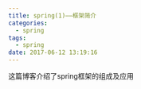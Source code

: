 ```yaml
---
title: spring(1)——框架简介
categories:
  - spring
tags:
  - spring
date: 2017-06-12 13:19:16
---
```


这篇博客介绍了spring框架的组成及应用
<!--more-->
